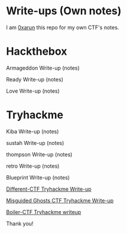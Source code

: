 # Write-ups (Own notes)

I am [0xarun](https://instagram.com/0xarun) this repo for my own CTF's notes. 

# Hackthebox
Armageddon Write-up (notes)

Ready Write-up (notes)

Love Write-up (notes)

# Tryhackme

Kiba Write-up (notes)

sustah Write-up (notes)

thompson Write-up (notes)

retro Write-up (notes)

Blueprint Write-up (notes)

[Different-CTF Tryhackme Write-up](https://0xarun.medium.com/different-ctf-tryhackme-write-up-e43a716a4c8a)

[Misguided Ghosts CTF Tryhackme Write-up](https://0xarun.medium.com/misguided-ghosts-ctf-tryhackme-write-up-828b2d87e90d)

[Boiler-CTF Tryhackme writeup](https://0xarun.medium.com/boiler-ctf-tryhackme-writeup-59df8bab0a4a)

Thank you!
